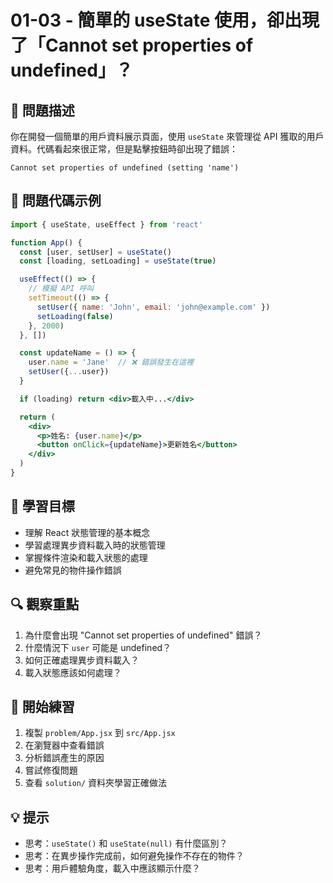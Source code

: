 # 01-03 - 簡單的 useState 使用，卻出現了「Cannot set properties of undefined」？

## 🤔 問題描述

你在開發一個簡單的用戶資料展示頁面，使用 `useState` 來管理從 API 獲取的用戶資料。代碼看起來很正常，但是點擊按鈕時卻出現了錯誤：

```
Cannot set properties of undefined (setting 'name')
```

## 📝 問題代碼示例

```jsx
import { useState, useEffect } from 'react'

function App() {
  const [user, setUser] = useState()
  const [loading, setLoading] = useState(true)

  useEffect(() => {
    // 模擬 API 呼叫
    setTimeout(() => {
      setUser({ name: 'John', email: 'john@example.com' })
      setLoading(false)
    }, 2000)
  }, [])

  const updateName = () => {
    user.name = 'Jane'  // ❌ 錯誤發生在這裡
    setUser({...user})
  }

  if (loading) return <div>載入中...</div>

  return (
    <div>
      <p>姓名: {user.name}</p>
      <button onClick={updateName}>更新姓名</button>
    </div>
  )
}
```

## 🎯 學習目標

- 理解 React 狀態管理的基本概念
- 學習處理異步資料載入時的狀態管理
- 掌握條件渲染和載入狀態的處理
- 避免常見的物件操作錯誤

## 🔍 觀察重點

1. 為什麼會出現 "Cannot set properties of undefined" 錯誤？
2. 什麼情況下 `user` 可能是 undefined？
3. 如何正確處理異步資料載入？
4. 載入狀態應該如何處理？

## 🚀 開始練習

1. 複製 `problem/App.jsx` 到 `src/App.jsx`
2. 在瀏覽器中查看錯誤
3. 分析錯誤產生的原因
4. 嘗試修復問題
5. 查看 `solution/` 資料夾學習正確做法

## 💡 提示

- 思考：`useState()` 和 `useState(null)` 有什麼區別？
- 思考：在異步操作完成前，如何避免操作不存在的物件？
- 思考：用戶體驗角度，載入中應該顯示什麼？
